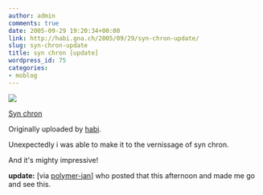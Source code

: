```yaml
---
author: admin
comments: true
date: 2005-09-29 19:20:34+00:00
link: http://habi.gna.ch/2005/09/29/syn-chron-update/
slug: syn-chron-update
title: syn chron [update]
wordpress_id: 75
categories:
- moblog
---
```



[![](http://static.flickr.com/32/47788242_6b6620e1d1_m.jpg)](http://www.flickr.com/photos/habi/47788242/)



[Syn chron](http://www.flickr.com/photos/habi/47788242/)



Originally uploaded by [habi](http://www.flickr.com/people/habi/).







Unexpectedly i was able to make it to the vernissage of syn chron.



And it's mighty impressive!



  

**update:** [via [polymer-jan](https://pieceoplastic.com/index.php/2045/syn-chron/)] who posted that this afternoon and made me go and see this.  

